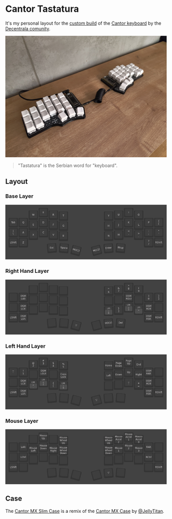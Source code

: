 # Cantor Tastatura

It's my personal layout for the [custom build](https://gitea.dmz.rs/Decentrala/cantor) of the [Cantor keyboard](https://github.com/diepala/cantor) by the [Decentrala comunity](https://decentrala.org/).

![Overview](/images/photos/overview.jpg?raw=true)
> "Tastatura" is the Serbian word for "keyboard".

## Layout

### Base Layer
![Base Layer](/images/layers/layer_0.png?raw=true)

### Right Hand Layer
![Left Hand Layer](/images/layers/layer_1.png?raw=true)

### Left Hand Layer
![Right Hand Layer](/images/layers/layer_2.png?raw=true)

### Mouse Layer
![Mouse Layer](/images/layers/layer_3.png?raw=true)

## Case

The [Cantor MX Slim Case](https://www.printables.com/model/996711-cantor-mx-slim-case) is a remix of the [Cantor MX Case](https://www.printables.com/model/707238-cantor-mx-case) by [@JellyTitan](https://www.printables.com/@JellyTitan).
